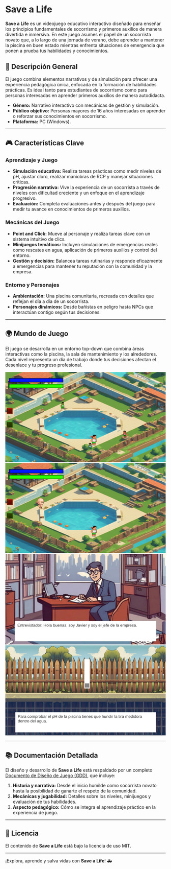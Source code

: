 # Save a Life

**Save a Life** es un videojuego educativo interactivo diseñado para enseñar los principios fundamentales de socorrismo y primeros auxilios de manera divertida e inmersiva. En este juego asumes el papel de un socorrista novato que, a lo largo de una jornada de verano, debe aprender a mantener la piscina en buen estado mientras enfrenta situaciones de emergencia que ponen a prueba tus habilidades y conocimientos.

## 📖 Descripción General

El juego combina elementos narrativos y de simulación para ofrecer una experiencia pedagógica única, enfocada en la formación de habilidades prácticas. Es ideal tanto para estudiantes de socorrismo como para personas interesadas en aprender primeros auxilios de manera autodidacta.

- **Género:** Narrativo interactivo con mecánicas de gestión y simulación.
- **Público objetivo:** Personas mayores de 16 años interesadas en aprender o reforzar sus conocimientos en socorrismo.
- **Plataforma:** PC (Windows).

---

## 🎮 Características Clave

### Aprendizaje y Juego
- **Simulación educativa:** Realiza tareas prácticas como medir niveles de pH, ajustar cloro, realizar maniobras de RCP y manejar situaciones críticas.
- **Progresión narrativa:** Vive la experiencia de un socorrista a través de niveles con dificultad creciente y un enfoque en el aprendizaje progresivo.
- **Evaluación:** Completa evaluaciones antes y después del juego para medir tu avance en conocimientos de primeros auxilios.

### Mecánicas del Juego
- **Point and Click:** Mueve al personaje y realiza tareas clave con un sistema intuitivo de clics.
- **Minijuegos temáticos:** Incluyen simulaciones de emergencias reales como rescates en agua, aplicación de primeros auxilios y control del entorno.
- **Gestión y decisión:** Balancea tareas rutinarias y responde eficazmente a emergencias para mantener tu reputación con la comunidad y la empresa.

### Entorno y Personajes
- **Ambientación:** Una piscina comunitaria, recreada con detalles que reflejan el día a día de un socorrista.
- **Personajes dinámicos:** Desde bañistas en peligro hasta NPCs que interactúan contigo según tus decisiones.

---

## 🌍 Mundo de Juego

El juego se desarrolla en un entorno top-down que combina áreas interactivas como la piscina, la sala de mantenimiento y los alrededores. Cada nivel representa un día de trabajo donde tus decisiones afectan el desenlace y tu progreso profesional.

![Captura del juego](Assets/Documentation/imagen1.png)
![Captura del juego](Assets/Documentation/imagen2.png)
![Captura del juego](Assets/Documentation/imagen3.png)
![Captura del juego](Assets/Documentation/imagen4.png)

---

## 📚 Documentación Detallada

El diseño y desarrollo de **Save a Life** está respaldado por un completo [Documento de Diseño de Juego (GDD)](Assets/Documentation/GDD.pdf), que incluye:

1. **Historia y narrativa:** Desde el inicio humilde como socorrista novato hasta la posibilidad de ganarte el respeto de la comunidad.
2. **Mecánicas y jugabilidad:** Detalles sobre los niveles, minijuegos y evaluación de tus habilidades.
3. **Aspecto pedagógico:** Cómo se integra el aprendizaje práctico en la experiencia de juego.

---

## 📜 Licencia

El contenido de **Save a Life** está bajo la licencia de uso MIT.

---

¡Explora, aprende y salva vidas con **Save a Life**! 🚑
